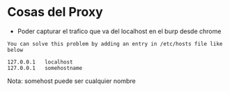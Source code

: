 # Cosas del Proxy

- Poder capturar el trafico que va del localhost en el burp desde chrome

```
You can solve this problem by adding an entry in /etc/hosts file like below

127.0.0.1   localhost   
127.0.0.1   somehostname
```

Nota: somehost puede ser cualquier nombre